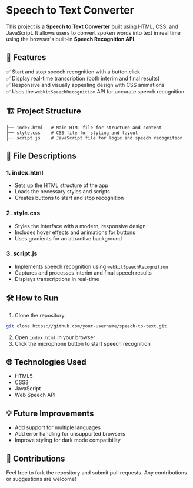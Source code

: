 
# Speech to Text Converter

This project is a **Speech to Text Converter** built using HTML, CSS, and JavaScript. It allows users to convert spoken words into text in real time using the browser's built-in **Speech Recognition API**.

## 🚀 Features
✅ Start and stop speech recognition with a button click  
✅ Display real-time transcription (both interim and final results)  
✅ Responsive and visually appealing design with CSS animations  
✅ Uses the `webkitSpeechRecognition` API for accurate speech recognition  

## 🏗️ Project Structure
```
├── index.html   # Main HTML file for structure and content
├── style.css    # CSS file for styling and layout
├── script.js    # JavaScript file for logic and speech recognition
```

## 📂 File Descriptions
### 1. index.html  
- Sets up the HTML structure of the app  
- Loads the necessary styles and scripts  
- Creates buttons to start and stop recognition  

### 2. style.css  
- Styles the interface with a modern, responsive design  
- Includes hover effects and animations for buttons  
- Uses gradients for an attractive background  

### 3. script.js  
- Implements speech recognition using `webkitSpeechRecognition`  
- Captures and processes interim and final speech results  
- Displays transcriptions in real-time  

## 🛠️ How to Run
1. Clone the repository:
```bash
git clone https://github.com/your-username/speech-to-text.git
```
2. Open `index.html` in your browser  
3. Click the microphone button to start speech recognition  

## 🌐 Technologies Used
- HTML5  
- CSS3  
- JavaScript  
- Web Speech API  

## 💡 Future Improvements
- Add support for multiple languages  
- Add error handling for unsupported browsers  
- Improve styling for dark mode compatibility  

## 🎯 Contributions
Feel free to fork the repository and submit pull requests. Any contributions or suggestions are welcome!  
